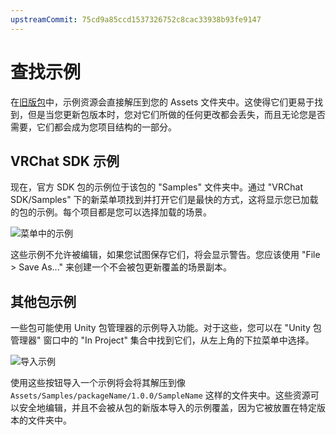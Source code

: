 ```yaml
---
upstreamCommit: 75cd9a85ccd1537326752c8cac33938b93fe9147
---
```


# 查找示例

在[旧版包](glossary#legacy-packages)中，示例资源会直接解压到您的 Assets 文件夹中。这使得它们更易于找到，但是当您更新包版本时，您对它们所做的任何更改都会丢失，而且无论您是否需要，它们都会成为您项目结构的一部分。

## VRChat SDK 示例
现在，官方 SDK 包的示例位于该包的 "Samples" 文件夹中。通过 "VRChat SDK/Samples" 下的新菜单项找到并打开它们是最快的方式，这将显示您已加载的包的示例。每个项目都是您可以选择加载的场景。

![菜单中的示例](/vcc.docs.vrchat.com/images/samples.png)

这些示例不允许被编辑，如果您试图保存它们，将会显示警告。您应该使用 "File > Save As..." 来创建一个不会被包更新覆盖的场景副本。

## 其他包示例

一些包可能使用 Unity 包管理器的示例导入功能。对于这些，您可以在 "Unity 包管理器" 窗口中的 "In Project" 集合中找到它们，从左上角的下拉菜单中选择。

![导入示例](/vcc.docs.vrchat.com/images/import-samples.png)

使用这些按钮导入一个示例将会将其解压到像 `Assets/Samples/packageName/1.0.0/SampleName` 这样的文件夹中。这些资源可以安全地编辑，并且不会被从包的新版本导入的示例覆盖，因为它被放置在特定版本的文件夹中。